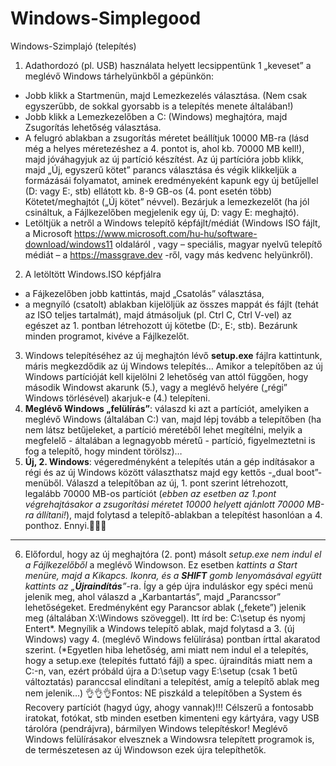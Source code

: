 # Windows-Simplegood
Windows-Szimplajó (telepítés)

1. Adathordozó (pl. USB) használata helyett lecsippentünk 1 „keveset” a meglévő Windows tárhelyünkből a gépünkön:
- Jobb klikk a Startmenün, majd Lemezkezelés választása. (Nem csak egyszerűbb, de sokkal gyorsabb is a telepítés menete általában!)
- Jobb klikk a Lemezkezelőben a C: (Windows) meghajtóra, majd Zsugorítás lehetőség választása.
- A felugró ablakban a zsugorítás méretet beállítjuk 10000 MB-ra (lásd még a helyes méretezéshez a 4. pontot is, ahol kb. 70000 MB kell!), majd jóváhagyjuk az új partíció készítést. Az új partícióra jobb klikk, majd „Új, egyszerű kötet” parancs választása és végik klikkeljük a formázásái folyamatot, aminek eredményeként kapunk egy új betűjellel (D: vagy E:, stb) ellátott kb. 8-9 GB-os (4. pont esetén több) Kötetet/meghajtót („Új kötet” névvel). Bezárjuk a lemezkezelőt (ha jól csináltuk, a Fájlkezelőben megjelenik egy új, D: vagy E: meghajtó).
- Letöltjük a netről a Windows telepítő képfájlt/médiát (Windows ISO fájlt, a Microsoft https://www.microsoft.com/hu-hu/software-download/windows11 oldaláról , vagy – speciális, magyar nyelvű telepítő médiát – a https://massgrave.dev -ről, vagy más kedvenc helyünkről).
2. A letöltött Windows.ISO képfjálra
- a Fájkezelőben jobb kattintás, majd „Csatolás” választása,
- a megnyíló (csatolt) ablakban kijelöljük az összes mappát és fájlt (tehát az ISO teljes tartalmát), majd átmásoljuk (pl. Ctrl C, Ctrl V-vel) az egészet az 1. pontban létrehozott új kötetbe (D:, E:, stb). Bezárunk minden programot, kivéve a Fájlkezelőt.
3. Windows telepítéséhez az új meghajtón lévő <b>setup.exe</b> fájlra kattintunk, máris megkezdődik az új Windows telepítés… Amikor a telepítőben az új Windows partícióját kell kijelölni 2 lehetőség van attól függően, hogy második Windowst akarunk (5.), vagy a meglévő helyére („régi” Windows törlésével) akarjuk-e (4.) telepíteni.
4. <b>Meglévő Windows „felülírás”</b>: válaszd ki azt a partíciót, amelyiken a meglévő Windows (általában C:) van, majd lépj tovább a telepítőben (ha nem látsz betűjeleket, a partíció méretéből lehet megítélni, melyik a megfelelő - általában a legnagyobb méretű - partíció, figyelmeztetni is fog a telepítő, hogy mindent törölsz)…
5. <b>Új, 2. Windows</b>: végeredményként a telepítés után a gép indításakor a régi és az új Windows között választhatsz majd egy kettős -„dual boot”- menüből. Válaszd a telepítőban az új, 1. pont szerint létrehozott, legalább 70000 MB-os partíciót (<i>ebben az esetben az 1.pont végrehajtásakor a zsugorítási méretet 10000 helyett ajánlott 70000 MB-ra állítani!</i>), majd folytasd a telepítő-ablakban a telepítést hasonlóan a 4. ponthoz.
  Ennyi.🙌🙌🙌
  ___________________________________________________
6. Előfordul, hogy az új meghajtóra (2. pont) másolt <i>setup.exe nem indul el a Fájlkezelőből</i> a meglévő Windowson. Ez esetben <i>kattints a Start menüre, majd a Kikapcs. Ikonra, és a <b>SHIFT</b> gomb lenyomásával együtt kattints az „<b>Újraindítás</b>”</i>-ra. Így a gép újra induláskor egy spéci menü jelenik meg, ahol válaszd a „Karbantartás”, majd „Parancssor” lehetőségeket. Eredményként egy Parancsor ablak („fekete”) jelenik meg (általában X:\Windows szöveggel). Itt írd be: C:\setup és nyomj Entert*. Megnyílik a Windows telepítő ablak, majd folytasd a 3. (új Windows) vagy 4. (meglévő Windows felülírása) pontban írttal akaratod szerint. (*Egyetlen hiba lehetőség, ami miatt nem indul el a telepítés, hogy a setup.exe (telepítés futtató fájl) a spec. újraindítás miatt nem a C:-n, van, ezért próbáld újra a D:\setup vagy E:\setup (csak 1 betű változtatás) paranccsal elindítani a telepítést, amíg a telepítő ablak meg nem jelenik…)
👌👌👌Fontos: NE piszkáld a telepítőben a System és Recovery partíciót (hagyd úgy, ahogy vannak)!!! Célszerű a fontosabb iratokat, fotókat, stb minden esetben kimenteni egy kártyára, vagy USB tárolóra (pendrájvra), bármilyen Windows telepítéskor! Meglévő Windows felülírásakor elvesznek a Windowsra telepített programok is, de természetesen az új Windowson ezek újra telepíthetők.
